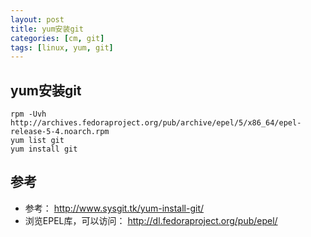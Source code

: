 ```yaml
---
layout: post
title: yum安装git
categories: [cm, git]
tags: [linux, yum, git]
---
```


## yum安装git



```shell
rpm -Uvh http://archives.fedoraproject.org/pub/archive/epel/5/x86_64/epel-release-5-4.noarch.rpm
yum list git
yum install git
```


## 参考

* 参考： <http://www.sysgit.tk/yum-install-git/>
* 浏览EPEL库，可以访问： <http://dl.fedoraproject.org/pub/epel/>
